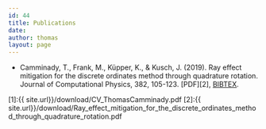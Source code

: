 ```yaml
---
id: 44
title: Publications 
date:
author: thomas
layout: page
---
```

* Camminady, T., Frank, M., Küpper, K., & Kusch, J. (2019). Ray effect mitigation for the discrete ordinates method through quadrature rotation. Journal of Computational Physics, 382, 105-123. [PDF][2], [BIBTEX]( https://scholar.googleusercontent.com/scholar.bib?q=info:ZsJIDg4ED3UJ:scholar.google.com/&output=citation&scisdr=CgUAcyXEEPbBkuMmlEM:AAGBfm0AAAAAXhMjjEOx6-IcuI8NflvckyvgtNZp8n8w&scisig=AAGBfm0AAAAAXhMjjFbmvRvYn6lTUJqbvrf3wo-qRqFY&scisf=4&ct=citation&cd=-1&hl=de&scfhb=1).

[1]:{{ site.url}}/download/CV_ThomasCamminady.pdf
[2]:{{ site.url}}/download/Ray_effect_mitigation_for_the_discrete_ordinates_method_through_quadrature_rotation.pdf

